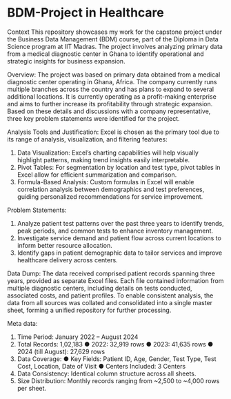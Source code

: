 # BDM-Project in Healthcare
Context This repository showcases my work for the capstone project under the Business Data Management (BDM) course, part of the Diploma in Data Science program at IIT Madras. The project involves analyzing primary data from a medical diagnostic center in Ghana to identify operational and strategic insights for business expansion.

Overview:
The project was based on primary data obtained from a medical diagnostic center operating in Ghana, Africa. The company currently runs multiple branches across the country and has plans to expand to several additional locations. It is currently operating as a profit-making enterprise and aims to further increase its profitability through strategic expansion. Based on these details and discussions with a company representative, three key problem statements were identified for the project.

Analysis Tools and Justification:
Excel is chosen as the primary tool due to its range of analysis, visualization, and filtering features:
  1. Data Visualization: Excel’s charting capabilities will help visually highlight patterns, making trend insights easily interpretable.
  2. Pivot Tables: For segmentation by location and test type, pivot tables in Excel allow for efficient summarization and comparison.
  3. Formula-Based Analysis: Custom formulas in Excel will enable correlation analysis between demographics and test preferences, guiding personalized recommendations for service improvement.

Problem Statements:
  1.  Analyze patient test patterns over the past three years to identify trends, peak periods, and common tests to enhance inventory management.
  2.  Investigate service demand and patient flow across current locations to inform better resource allocation.
  3.  Identify gaps in patient demographic data to tailor services and improve healthcare delivery across centers.

Data Dump:
The data received comprised patient records spanning three years, provided as separate Excel files. Each file contained information from multiple diagnostic centers, including details on tests conducted, associated costs, and patient profiles. To enable consistent analysis, the data from all sources was collated and consolidated into a single master sheet, forming a unified repository for further processing.

Meta data:
1. Time Period: January 2022 – August 2024
2. Total Records: 1,02,183
  ● 2022: 32,919 rows
  ● 2023: 41,635 rows
  ● 2024 (till August): 27,629 rows
3. Data Coverage:
  ● Key Fields: Patient ID, Age, Gender, Test Type, Test Cost, Location, Date of Visit
  ● Centers Included: 3 Centers
4. Data Consistency: Identical column structure across all sheets.
5. Size Distribution: Monthly records ranging from ~2,500 to ~4,000 rows per sheet.
